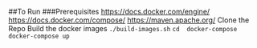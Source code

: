 ##To Run
###Prerequisites
https://docs.docker.com/engine/
https://docs.docker.com/compose/
https://maven.apache.org/
Clone the Repo
Build the docker images
```./build-images.sh```
```cd  docker-compose```
```docker-compose up ```
